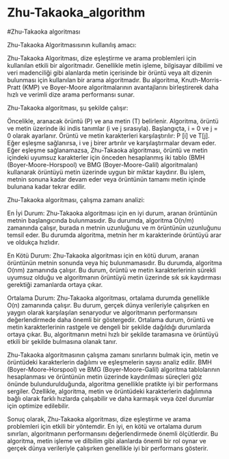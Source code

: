 # Zhu-Takaoka_algorithm
#Zhu-Takaoka algoritması


Zhu-Takaoka Algoritmasısının kullanılış amacı:

Zhu-Takaoka Algoritması, dize eşleştirme ve arama problemleri için kullanılan etkili bir algoritmadır. Genellikle metin işleme, bilgisayar dilbilimi ve veri madenciliği gibi alanlarda metin içerisinde bir örüntü veya alt dizenin bulunması için kullanılan bir arama algoritmadır. Bu algoritma, Knuth-Morris-Pratt (KMP) ve Boyer-Moore algoritmalarının avantajlarını birleştirerek daha hızlı ve verimli dize arama performansı sunar.

Zhu-Takaoka algoritması, şu şekilde çalışır:

Öncelikle, aranacak örüntü (P) ve ana metin (T) belirlenir.
Algoritma, örüntü ve metin üzerinde iki indis tanımlar (i ve j sırasıyla). Başlangıçta, i = 0 ve j = 0 olarak ayarlanır.
Örüntü ve metin karakterleri karşılaştırılır: P [i] ve T[j]. Eğer eşleşme sağlanırsa, i ve j birer artırılır ve karşılaştırmalar devam eder.
Eğer eşleşme sağlanamazsa, Zhu-Takaoka algoritması, örüntü ve metin içindeki uyumsuz karakterler için önceden hesaplanmış iki tablo (BMH (Boyer-Moore-Horspool) ve BMG (Boyer-Moore-Galil) algoritmaları) kullanarak örüntüyü metin üzerinde uygun bir miktar kaydırır.
Bu işlem, metnin sonuna kadar devam eder veya örüntünün tamamı metin içinde bulunana kadar tekrar edilir.

Zhu-Takaoka algoritması, çalışma zamanı analizi:

En İyi Durum: Zhu-Takaoka algoritması için en iyi durum, aranan örüntünün metnin başlangıcında bulunmasıdır. Bu durumda, algoritma O(n/m) zamanında çalışır, burada n metnin uzunluğunu ve m örüntünün uzunluğunu temsil eder. Bu durumda algoritma, metnin her m karakterinde örüntüyü arar ve oldukça hızlıdır.

En Kötü Durum: Zhu-Takaoka algoritması için en kötü durum, aranan örüntünün metnin sonunda veya hiç bulunmamasıdır. Bu durumda, algoritma O(nm) zamanında çalışır. Bu durum, örüntü ve metin karakterlerinin sürekli uyumsuz olduğu ve algoritmanın örüntüyü metin üzerinde sık sık kaydırması gerektiği zamanlarda ortaya çıkar.

Ortalama Durum: Zhu-Takaoka algoritması, ortalama durumda genellikle O(n) zamanında çalışır. Bu durum, gerçek dünya verileriyle çalışırken en yaygın olarak karşılaşılan senaryodur ve algoritmanın performansını değerlendirmede daha önemli bir göstergedir. Ortalama durum, örüntü ve metin karakterlerinin rastgele ve dengeli bir şekilde dağıldığı durumlarda ortaya çıkar. Bu, algoritmanın metni hızlı bir şekilde taramasına ve örüntüyü etkili bir şekilde bulmasına olanak tanır.


Zhu-Takaoka algoritmasının çalışma zamanı sınırlarını bulmak için, metin ve örüntüdeki karakterlerin dağılımı ve eşleşmelerin sayısı analiz edilir. BMH (Boyer-Moore-Horspool) ve BMG (Boyer-Moore-Galil) algoritma tablolarının hesaplanması ve örüntünün metin üzerinde kaydırılması süreçleri göz önünde bulundurulduğunda, algoritma genellikle pratikte iyi bir performans sergiler. Özellikle, algoritma, metin ve örüntüdeki karakterlerin dağılımına bağlı olarak farklı hızlarda çalışabilir ve daha karmaşık veya özel durumlar için optimize edilebilir.

Sonuç olarak, Zhu-Takaoka algoritması, dize eşleştirme ve arama problemleri için etkili bir yöntemdir. En iyi, en kötü ve ortalama durum sınırları, algoritmanın performansını değerlendirmede önemli ölçütlerdir. Bu algoritma, metin işleme ve dilbilim gibi alanlarda önemli bir rol oynar ve gerçek dünya verileriyle çalışırken genellikle iyi bir performans gösterir.


